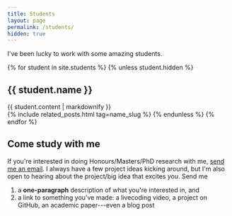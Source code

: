 ```yaml
---
title: Students
layout: page
permalink: /students/
hidden: true
---
```


I've been lucky to work with some amazing students.

{% for student in site.students %}
{% unless student.hidden %}
<h2>{{ student.name }}</h2>
<article class="post-content">
{{ student.content | markdownify }}
</article>
{% include related_posts.html tag=name_slug %}
{% endunless %}
{% endfor %}

## Come study with me

If you're interested in doing Honours/Masters/PhD research with me, [send me an
email](mailto:ben.swift@anu.edu.au). I always have a few project ideas kicking
around, but I'm also open to hearing about the project/big idea that excites
*you*. Send me

1. a **one-paragraph** description of what you're interested in, and
2. a link to something you've made: a livecoding video, a project on GitHub, an
   academic paper---even a blog post
